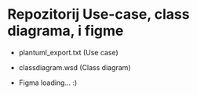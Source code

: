 # Repozitorij Use-case, class diagrama, i figme

- plantuml_export.txt (Use case)

- classdiagram.wsd (Class diagram)

- Figma loading... :)